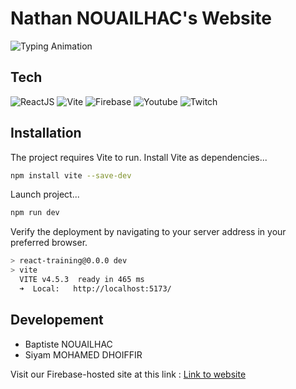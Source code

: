 # Nathan NOUAILHAC's Website

![Typing Animation](https://readme-typing-svg.demolab.com/?lines=A+website+to+advertise+Nathan+Nouailhac!;An+InCreAdibLE+dubbing+actor+and+Streamer;and+my+best+bro...&center=true&width=500&height=50)

## Tech

![ReactJS](https://img.shields.io/badge/React-61DAFB?logo=React&logoColor=white)
![Vite](https://img.shields.io/badge/Vite-646CFF?logo=Vite&logoColor=white)
![Firebase](https://img.shields.io/badge/Firebase-FFCA28?logo=Firebase&logoColor=white)
![Youtube](https://img.shields.io/badge/Youtube-c4302b?logo=Youtube&logoColor=white)
![Twitch](https://img.shields.io/badge/Twitch-6441a5?logo=Twitch&logoColor=white)

## Installation

The project requires Vite to run.
Install Vite as dependencies...
```sh
npm install vite --save-dev
```

Launch project...
```sh
npm run dev
```

Verify the deployment by navigating to your server address in
your preferred browser.

```sh
> react-training@0.0.0 dev
> vite
  VITE v4.5.3  ready in 465 ms
  ➜  Local:   http://localhost:5173/
```

## Developement


- Baptiste NOUAILHAC
- Siyam MOHAMED DHOIFFIR

Visit our Firebase-hosted site at this link : [Link to website](https://nathan-nouailhac.firebaseapp.com/)
